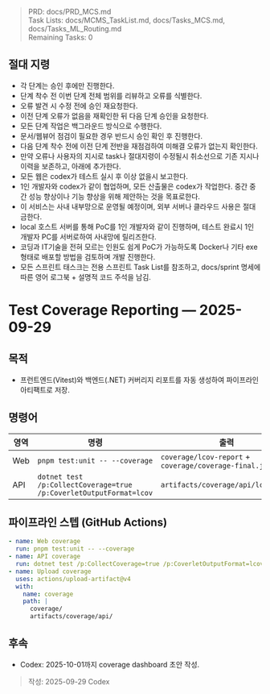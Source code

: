 > PRD: docs/PRD_MCS.md  
> Task Lists: docs/MCMS_TaskList.md, docs/Tasks_MCS.md, docs/Tasks_ML_Routing.md  
> Remaining Tasks: 0

## 절대 지령
- 각 단계는 승인 후에만 진행한다.
- 단계 착수 전 이번 단계 전체 범위를 리뷰하고 오류를 식별한다.
- 오류 발견 시 수정 전에 승인 재요청한다.
- 이전 단계 오류가 없음을 재확인한 뒤 다음 단계 승인을 요청한다.
- 모든 단계 작업은 백그라운드 방식으로 수행한다.
- 문서/웹뷰어 점검이 필요한 경우 반드시 승인 확인 후 진행한다.
- 다음 단계 착수 전에 이전 단계 전반을 재점검하여 미해결 오류가 없는지 확인한다.
- 만약 오류나 사용자의 지시로 task나 절대지령이 수정될시 취소선으로 기존 지시나 이력을 보존하고, 아래에 추가한다.
- 모든 웹은 codex가 테스트 실시 후 이상 없을시 보고한다.
- 1인 개발자와 codex가 같이 협업하며, 모든 산출물은 codex가 작업한다. 중간 중간 성능 향상이나 기능 향상을 위해 제안하는 것을 목표로한다.
- 이 서비스는 사내 내부망으로 운영될 예정이며, 외부 서버나 클라우드 사용은 절대 금한다.
- local 호스트 서버를 통해 PoC를 1인 개발자와 같이 진행하며, 테스트 완료시 1인 개발자 PC를 서버로하여 사내망에 릴리즈한다.
- 코딩과 IT기술을 전혀 모르는 인원도 쉽게 PoC가 가능하도록 Docker나 기타 exe 형태로 배포할 방법을 검토하며 개발 진행한다.
- 모든 스프린트 태스크는 전용 스프린트 Task List를 참조하고, docs/sprint 명세에 따른 영어 로그북 + 설명적 코드 주석을 남김.
# Test Coverage Reporting — 2025-09-29

## 목적
- 프런트엔드(Vitest)와 백엔드(.NET) 커버리지 리포트를 자동 생성하여 파이프라인 아티팩트로 저장.

## 명령어
| 영역 | 명령 | 출력 |
| --- | --- | --- |
| Web | `pnpm test:unit -- --coverage` | `coverage/lcov-report` + `coverage/coverage-final.json` |
| API | `dotnet test /p:CollectCoverage=true /p:CoverletOutputFormat=lcov` | `artifacts/coverage/api/lcov.info` |

## 파이프라인 스텝 (GitHub Actions)
```yaml
- name: Web coverage
  run: pnpm test:unit -- --coverage
- name: API coverage
  run: dotnet test /p:CollectCoverage=true /p:CoverletOutputFormat=lcov
- name: Upload coverage
  uses: actions/upload-artifact@v4
  with:
    name: coverage
    path: |
      coverage/
      artifacts/coverage/api/
```

## 후속
- Codex: 2025-10-01까지 coverage dashboard 초안 작성.

> 작성: 2025-09-29 Codex

